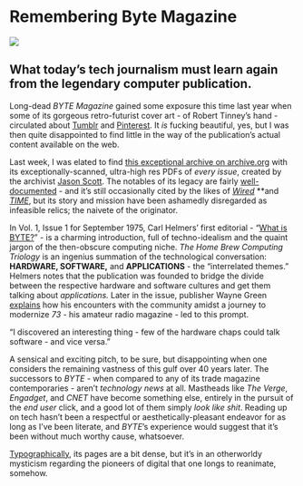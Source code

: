 # Remembering Byte Magazine

![](https://d2mxuefqeaa7sj.cloudfront.net/s_48D0C446977E14C0310E2D2EA217F8EA4366406557F16B4FFB1FDC8EF46C2D85_1505339945109_bytecover.jpg)

## What today’s tech journalism must learn again from the legendary computer publication.

Long-dead *BYTE Magazine* gained some exposure this time last year when some of its gorgeous retro-futurist cover art - of Robert Tinney’s hand - circulated about [Tumblr](http://70sscifiart.tumblr.com/post/160419626518/cover-of-byte-1981-by-bob-tinney) and [Pinterest](https://www.pinterest.com/jaxter0ne/byte-magazine/). It *is* fucking beautiful, yes, but I was then quite disappointed to find little in the way of the publication’s actual content available on the web.

Last week, I was elated to find [this exceptional archive on archive.org](http://bit.ly/bytemag) with its exceptionally-scanned, ultra-high res PDFs of *every issue*, created by the archivist [Jason Scott](https://twitter.com/textfiles). The notables of its legacy are fairly [well-documented](https://archive.org/details/byte-magazine&tab=about) - and it’s still occasionally cited by the likes of [*Wired*](https://www.wired.com/insights/2012/03/the-personal-cloud/) **and [*TIME*](http://time.com/60505/this-1981-computer-magazine-cover-explains-why-were-so-bad-at-tech-predictions/), but its story and mission have been ashamedly disregarded as infeasible relics; the naivete of the originator.

In Vol. 1, Issue 1 for September 1975, Carl Helmers’ first editorial - “[What is BYTE?](http://extratone.com/library/whatisbyte-carlhelmers.pdf)” - is a charming introduction, full of techno-idealism and the quaint jargon of the then-obscure computing niche. *The Home Brew Computing Triology* is an ingenius summation of the technological conversation: **HARDWARE, SOFTWARE,** and **APPLICATIONS** - the “interrelated themes.” Helmers notes that the publication was founded to bridge the divide between the respective hardware and software cultures and get them talking about *applications.* Later in the issue, publisher Wayne Green [explains](http://extratone.com/library/howbytestarted-waynegreen.pdf) how his encounters with the community amidst a journey to modernize *73* - his amateur radio magazine - led to this prompt.

“I discovered an interesting thing - few of the hardware chaps could talk software - and vice versa.”

A sensical and exciting pitch, to be sure, but disappointing when one considers the remaining vastness of this gulf over 40 years later. The successors to *BYTE* - when compared to any of its trade magazine contemporaries - aren’t *technology news* at all. Mastheads like *The Verge*, *Engadget*, and *CNET* have become something else, entirely in the pursuit of the *end user* click, and a good lot of them simply *look like shit*. Reading up on tech hasn’t been a respectful or aesthetically-pleasant endeavor for as long as I’ve been literate, and *BYTE*’s experience would suggest that it’s been without much worthy cause, whatsoever.

[Typographically](https://fontsinuse.com/uses/7902/byte-magazine-covers-1976-84), its pages are a bit dense, but it’s in an otherworldy mysticism regarding the pioneers of digital that one longs to reanimate, somehow.

